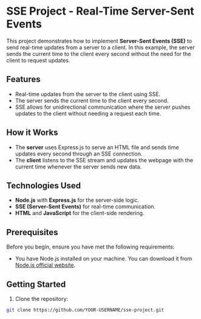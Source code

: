 # SSE Project - Real-Time Server-Sent Events

This project demonstrates how to implement **Server-Sent Events (SSE)** to send real-time updates from a server to a client. In this example, the server sends the current time to the client every second without the need for the client to request updates.

## Features

- Real-time updates from the server to the client using SSE.
- The server sends the current time to the client every second.
- SSE allows for unidirectional communication where the server pushes updates to the client without needing a request each time.

## How it Works

- The **server** uses Express.js to serve an HTML file and sends time updates every second through an SSE connection.
- The **client** listens to the SSE stream and updates the webpage with the current time whenever the server sends new data.

## Technologies Used

- **Node.js** with **Express.js** for the server-side logic.
- **SSE (Server-Sent Events)** for real-time communication.
- **HTML** and **JavaScript** for the client-side rendering.

## Prerequisites

Before you begin, ensure you have met the following requirements:
- You have Node.js installed on your machine. You can download it from [Node.js official website](https://nodejs.org/).

## Getting Started

1. Clone the repository:

```bash
git clone https://github.com/YOUR-USERNAME/sse-project.git
